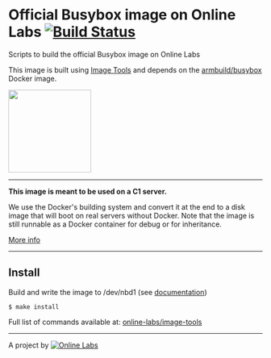 Official Busybox image on Online Labs [![Build Status](https://travis-ci.org/online-labs/image-busybox.svg?branch=master)](https://travis-ci.org/online-labs/image-busybox)
====================================

Scripts to build the official Busybox image on Online Labs

This image is built using [Image Tools](https://github.com/online-labs/image-tools) and depends on the [armbuild/busybox](https://registry.hub.docker.com/u/armbuild/busybox/) Docker image.

<img src="http://upload.wikimedia.org/wikipedia/commons/3/31/BusyBoxLogo.png" width="164px" />

---

**This image is meant to be used on a C1 server.**

We use the Docker's building system and convert it at the end to a disk image that will boot on real servers without Docker. Note that the image is still runnable as a Docker container for debug or for inheritance.

[More info](https://github.com/online-labs/image-tools#docker-based-builder)

---

Install
-------

Build and write the image to /dev/nbd1 (see [documentation](https://doc.cloud.online.net/howto/create_image.html))

    $ make install

Full list of commands available at: [online-labs/image-tools](https://github.com/online-labs/image-tools/tree/master#commands)

---

A project by [![Online Labs](https://raw.githubusercontent.com/online-labs/doc.cloud.online.net/master/www/documentation/docs_public/contents/images/logo_footer.png)](http://labs.online.net/)
